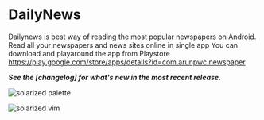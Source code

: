 # DailyNews
Dailynews is best way of reading the most popular newspapers on Android. Read all your newspapers and news sites online in single app
You can download and playaround the app from Playstore
https://play.google.com/store/apps/details?id=com.arunpwc.newspaper

 ***See the [changelog] for what's new in the most recent release.***

![solarized palette](https://github.com/altercation/solarized/raw/master/img/solarized-palette.png)

![solarized vim](https://github.com/altercation/solarized/raw/master/img/solarized-vim.png)




